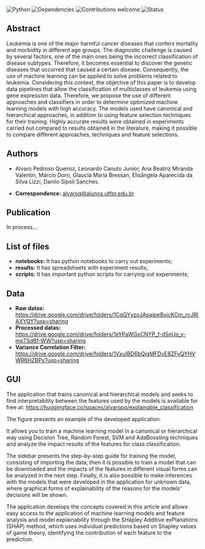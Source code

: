 ![Python](https://img.shields.io/badge/python-v3.7-blue)
![Dependencies](https://img.shields.io/badge/dependencies-up%20to%20date-brightgreen.svg)
![Contributions welcome](https://img.shields.io/badge/contributions-welcome-orange.svg)
![Status](https://img.shields.io/badge/status-up-brightgreen)
## Abstract

Leukemia is one of the major harmful cancer diseases that confers mortality and morbidity in different age groups. The diagnostic challenge is caused by several factors, one of the main ones being the incorrect classification of disease subtypes. Therefore, it becomes essential to discover the genetic diseases that occurred that caused a certain disease. Consequently, the use of machine learning can be applied to solve problems related to leukemia. Considering this context, the objective of this paper is to develop data pipelines that allow the classification of multiclasses of leukemia using gene expression data. Therefore, we propose the use of different approaches and classifiers in order to determine optimized machine learning models with high accuracy. The models used have canonical and hierarchical approaches, in addition to using feature selection techniques for their training. Highly accurate results were obtained in experiments carried out compared to results obtained in the literature, making it possible to compare different approaches, techniques and feature selections.

## Authors

* Alvaro Pedroso Queiroz, Leonardo Canuto Junior, Ana Beatriz Miranda Valentin, Márcio Dorn, Glaucia Maria Bressan, Elisângela Aparecida da Silva Lizzi, Danilo Sipoli Sanches.

* **Correspondence:** alvaroq@alunos.utfpr.edu.br


## Publication

In process...

## List of files

 - **notebooks:** It has python notebooks to carry out experiments;
 - **results:** It has spreadsheets with experiment results;
 - **scripts:** It has important python scripts for carrying out experiments;

## Data
- **Raw datas:** https://drive.google.com/drive/folders/1CgQYvzoJApajpeBxjcKCm_rcJRIAXYQY?usp=sharing
- **Processed datas:** https://drive.google.com/drive/folders/1eYPaWGxCNYP_f-d5nUo_y-mpTSdBf-WW?usp=sharing
- **Variance Correlation Filter:** https://drive.google.com/drive/folders/1VxuIBD6bQigMFDvE8ZFvQYHVWR6HZBPx?usp=sharing


## GUI

The application that trains canonical and hierarchical models and seeks to find interpretability between the features used by the models is available for free at: https://huggingface.co/spaces/alvaropq/explainable_classification


The figure presents an example of the developed application.



It allows you to train a machine learning model in a canonical or hierarchical way using Decision Tree, Random Forest, SVM and AdaBoosting techniques and analyze the impact results of the features for class classification.

The sidebar presents the step-by-step guide for training the model, consisting of importing the data, then it is possible to train a model that can be downloaded and the impacts of the features in different visual forms can be analyzed in the next step. Finally, it is also possible to make inferences with the models that were developed in the application for unknown data, where graphical forms of explainability of the reasons for the models' decisions will be shown.

The application develops the concepts covered in this article and allows easy access to the application of machine learning models and feature analysis and model explainability through the SHapley Additive exPlanations (SHAP) method, which uses individual predictions based on Shapley values of game theory, identifying the contribution of each feature to the prediction.
